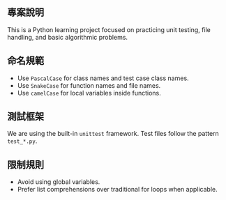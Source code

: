 ## 專案說明
This is a Python learning project focused on practicing unit testing, file handling, and basic algorithmic problems.

## 命名規範
- Use `PascalCase` for class names and test case class names.
- Use `SnakeCase` for function names and file names.
- Use `camelCase` for local variables inside functions.

## 測試框架
We are using the built-in `unittest` framework. Test files follow the pattern `test_*.py`.

## 限制規則
- Avoid using global variables.
- Prefer list comprehensions over traditional for loops when applicable.
